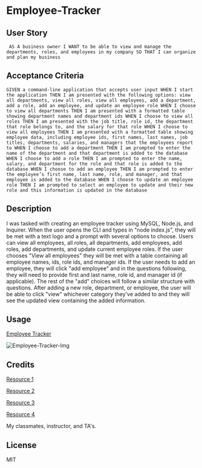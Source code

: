 # Employee-Tracker

## User Story
``
AS A business owner
I WANT to be able to view and manage the departments, roles, and employees in my company
SO THAT I can organize and plan my business``

## Acceptance Criteria
``
GIVEN a command-line application that accepts user input
WHEN I start the application
THEN I am presented with the following options: view all departments, view all roles, view all employees, add a department, add a role, add an employee, and update an employee role
WHEN I choose to view all departments
THEN I am presented with a formatted table showing department names and department ids
WHEN I choose to view all roles
THEN I am presented with the job title, role id, the department that role belongs to, and the salary for that role
WHEN I choose to view all employees
THEN I am presented with a formatted table showing employee data, including employee ids, first names, last names, job titles, departments, salaries, and managers that the employees report to
WHEN I choose to add a department
THEN I am prompted to enter the name of the department and that department is added to the database
WHEN I choose to add a role
THEN I am prompted to enter the name, salary, and department for the role and that role is added to the database
WHEN I choose to add an employee
THEN I am prompted to enter the employee’s first name, last name, role, and manager, and that employee is added to the database
WHEN I choose to update an employee role
THEN I am prompted to select an employee to update and their new role and this information is updated in the database ``

## Description
 
 I was tasked with creating an employee tracker using MySQL, Node.js, and Inquirer. When the user opens the CLI and types in "node index.js", they will be met with a text logo and a prompt with several options to choose. Users can view all employees, all roles, all departments, add employees, add roles, add departments, and update current employee roles. If the user chooses "View all employees" they will be met with a table containing all employee names, ids, role ids, and manager ids. If the user needs to add an employee, they will click "add employee" and in the questions following, they will need to provide first and last name, role id, and manager id (if applicable). The rest of the "add" choices will follow a similar structure with questions. After adding a new role, department, or employee, the user will be able to click "view" whichever category they've added to and they will see the updated view containing the added information.

## Usage
[Employee Tracker](https://drive.google.com/file/d/1_uyqusbewC4NcyM6lOCbVeA4yiYVwY93/view)
 
![Employee-Tracker-Img](https://i.gyazo.com/18718d6af7e58c6228bdcdb3f8ada86e.png)



## Credits

[Resource 1](https://coding-boot-camp.github.io/full-stack/computer-literacy/video-submission-guide)

[Resource 2](https://www.npmjs.com/package/asciiart-logo)

[Resource 3](https://www.npmjs.com/package/inquirer)

[Resource 4](https://dev.mysql.com/doc/)

My classmates, instructor, and TA's.

## License

MIT
